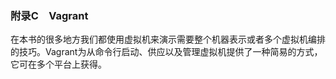 ### 附录C　Vagrant

在本书的很多地方我们都使用虚拟机来演示需要整个机器表示或者多个虚拟机编排的技巧。Vagrant为从命令行启动、供应以及管理虚拟机提供了一种简易的方式，它可在多个平台上获得。

